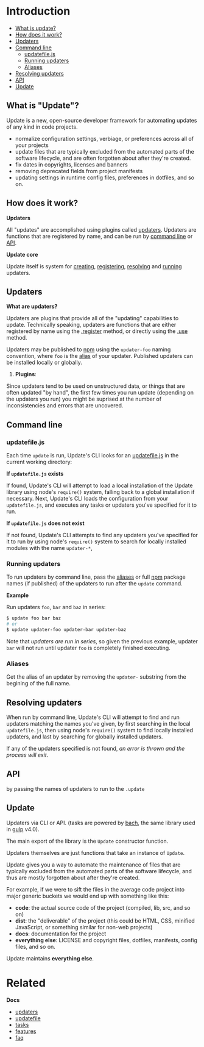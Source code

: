 # Introduction

- [What is update?](#what-is-update)
- [How does it work?](#how-does-it-work)
- [Updaters](#updaters)
- [Command line](#command-line)
  * [updatefile.js](#updatefilejs)
  * [Running updaters](#running-updaters)
  * [Aliases](#aliases)
- [Resolving updaters](#resolving-updaters)
- [API](#api)
- [Update](#update)

## What is "Update"?

Update is a new, open-source developer framework for automating updates of any kind in code projects.

* normalize configuration settings, verbiage, or preferences across all of your projects
* update files that are typically excluded from the automated parts of the software lifecycle, and are often forgotten about after they're created.
* fix dates in copyrights, licenses and banners
* removing deprecated fields from project manifests
* updating settings in runtime config files, preferences in dotfiles, and so on.

## How does it work?

**Updaters**

All "updates" are accomplished using plugins called [updaters](#updaters). Updaters are functions that are registered by name, and can be run by [command line](#command-line) or [API](#api).

**Update core**

Update itself is system for [creating](#creating-updaters), [registering](#registering-updaters), [resolving](#resolving-updaters) and [running](#running-updaters) updaters.

## Updaters

**What are updaters?**

Updaters are plugins that provide all of the "updating" capabilities to update. Technically speaking, updaters are functions that are either registered by name using the [.register](#register) method, or directly using the [.use](#use) method.

Updaters may be published to [npm](https://www.npmjs.com) using the `updater-foo` naming convention, where `foo` is the [alias](#aliases) of your updater. Published updaters can be installed locally or globally.

1. **Plugins**:

Since updaters tend to be used on unstructured data, or things that are often updated "by hand", the first few times you run update (depending on the updaters you run) you might be suprised at the number of inconsistencies and errors that are uncovered.

## Command line

### updatefile.js

Each time `update` is run, Update's CLI looks for an [updatefile.js](docs/updatefile.md) in the current working directory:

**If `updatefile.js` exists**

If found, Update's CLI will attempt to load a local installation of the Update library using node's `require()` system, falling back to a global installation if necessary. Next, Update's CLI loads the configuration from your `updatefile.js`, and executes any tasks or updaters you've specified for it to run.

**If `updatefile.js` does not exist**

If not found, Update's CLI attempts to find any updaters you've specified for it to run by using node's `require()` system to search for locally installed modules with the name `updater-*`,

### Running updaters

To run updaters by command line, pass the [aliases](#aliases) or full [npm](https://www.npmjs.com) package names (if published) of the updaters to run after the `update` command.

**Example**

Run updaters `foo`, `bar` and `baz` in series:

```sh
$ update foo bar baz
# or
$ update updater-foo updater-bar updater-baz
```

Note that _updaters are run in series_, so given the previous example, updater `bar` will not run until updater `foo` is completely finished executing.

### Aliases

Get the alias of an updater by removing the `updater-` substring from the begining of the full name.

## Resolving updaters

When run by command line, Update's CLI will attempt to find and run updaters matching the names you've given, by first searching in the local `updatefile.js`, then using node's `require()` system to find locally installed updaters, and last by searching for globally installed updaters.

If any of the updaters specified is not found, _an error is thrown and the process will exit_.

## API

by passing the names of updaters to run to the `.update`

## Update

Updaters via CLI or API. (tasks are powered by [bach](https://github.com/gulpjs/bach), the same library used in [gulp](http://gulpjs.com) v4.0).

The main export of the library is the `Update` constructor function.

Updaters themselves are just functions that take an instance of `Update`.

Update gives you a way to automate the maintenance of files that are typically excluded from the automated parts of the software lifecycle, and thus are mostly forgotten about after they're created.

For example, if we were to sift the files in the average code project into major generic buckets we would end up with something like this:

* **code**: the actual source code of the project (compiled, lib, src, and so on)
* **dist**: the "deliverable" of the project (this could be HTML, CSS, minified JavaScript, or something similar for non-web projects)
* **docs**: documentation for the project
* **everything else**: LICENSE and copyright files, dotfiles, manifests, config files, and so on.

Update maintains **everything else**.

# Related

**Docs**

* [updaters](updaters.md)
* [updatefile](updatefile.md)
* [tasks](tasks.md)
* [features](features.md)
* [faq](faq.md)
